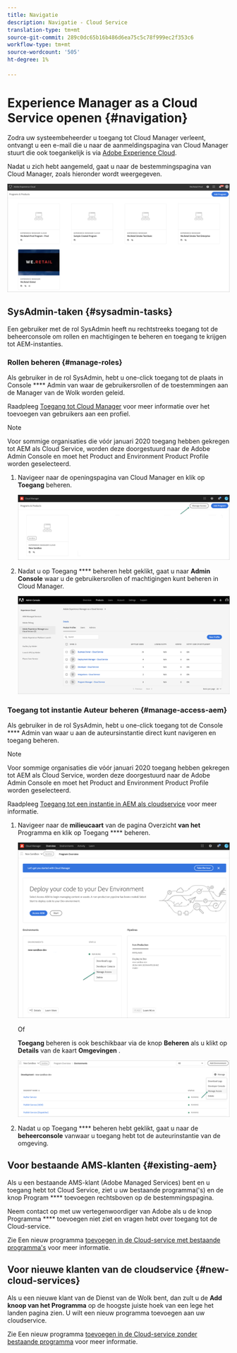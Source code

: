```yaml
---
title: Navigatie
description: Navigatie - Cloud Service
translation-type: tm+mt
source-git-commit: 289c0dc65b16b486d6ea75c5c78f999ec2f353c6
workflow-type: tm+mt
source-wordcount: '505'
ht-degree: 1%

---
```



# Experience Manager as a Cloud Service openen {#navigation}

Zodra uw systeembeheerder u toegang tot Cloud Manager verleent, ontvangt u een e-mail die u naar de aanmeldingspagina van Cloud Manager stuurt die ook toegankelijk is via [Adobe Experience Cloud](https://my.cloudmanager.adobe.com/).

Nadat u zich hebt aangemeld, gaat u naar de bestemmingspagina van Cloud Manager, zoals hieronder wordt weergegeven.

![](assets/first_timelogin1.png)

## SysAdmin-taken {#sysadmin-tasks}

Een gebruiker met de rol SysAdmin heeft nu rechtstreeks toegang tot de beheerconsole om rollen en machtigingen te beheren en toegang te krijgen tot AEM-instanties.

### Rollen beheren {#manage-roles}

Als gebruiker in de rol SysAdmin, hebt u one-click toegang tot de plaats in Console **** Admin van waar de gebruikersrollen of de toestemmingen aan de Manager van de Wolk worden geleid.

Raadpleeg [Toegang tot Cloud Manager](https://docs.adobe.com/content/help/en/experience-manager-cloud-service/security/ims-support.html#accessing-cloud-manager) voor meer informatie over het toevoegen van gebruikers aan een profiel.

>[!NOTE]
>Voor sommige organisaties die vóór januari 2020 toegang hebben gekregen tot AEM als Cloud Service, worden deze doorgestuurd naar de Adobe Admin Console en moet het Product and Environment Product Profile worden geselecteerd.

1. Navigeer naar de openingspagina van Cloud Manager en klik op **Toegang** beheren.

   ![](assets/sys-admin5.png)

1. Nadat u op Toegang **** beheren hebt geklikt, gaat u naar **Admin Console** waar u de gebruikersrollen of machtigingen kunt beheren in Cloud Manager.

   ![](assets/sys-admin1.png)

### Toegang tot instantie Auteur beheren {#manage-access-aem}

Als gebruiker in de rol SysAdmin, hebt u one-click toegang tot de Console **** Admin van waar u aan de auteursinstantie direct kunt navigeren en toegang beheren.

>[!NOTE]
>Voor sommige organisaties die vóór januari 2020 toegang hebben gekregen tot AEM als Cloud Service, worden deze doorgestuurd naar de Adobe Admin Console en moet het Product and Environment Product Profile worden geselecteerd.

Raadpleeg [Toegang tot een instantie in AEM als cloudservice](https://docs.adobe.com/content/help/en/experience-manager-cloud-service/security/ims-support.html#accessing-instance-cloud-service) voor meer informatie.

1. Navigeer naar de **milieucaart** van de pagina Overzicht **van het** Programma en klik op Toegang **** beheren.

   ![](assets/sys-admin6.png)

   Of

   **Toegang** beheren is ook beschikbaar via de knop **Beheren** als u klikt op **Details** van de kaart **Omgevingen** .

   ![](assets/sys-admin4.png)

1. Nadat u op Toegang **** beheren hebt geklikt, gaat u naar de **beheerconsole** vanwaar u toegang hebt tot de auteurinstantie van de omgeving.

## Voor bestaande AMS-klanten {#existing-aem}

Als u een bestaande AMS-klant (Adobe Managed Services) bent en u toegang hebt tot Cloud Service, ziet u uw bestaande programma(&#39;s) en de knop Program **** toevoegen rechtsboven op de bestemmingspagina.

Neem contact op met uw vertegenwoordiger van Adobe als u de knop Programma **** toevoegen niet ziet en vragen hebt over toegang tot de Cloud-service.

Zie Een nieuw programma [toevoegen in de Cloud-service met bestaande programma&#39;s](/help/onboarding/getting-access-to-aem-in-cloud/first-time-login.md#existing-program) voor meer informatie.

## Voor nieuwe klanten van de cloudservice {#new-cloud-services}

Als u een nieuwe klant van de Dienst van de Wolk bent, dan zult u de **Add knoop van het Programma** op de hoogste juiste hoek van een lege het landen pagina zien. U wilt een nieuw programma toevoegen aan uw cloudservice.

Zie Een nieuw programma [toevoegen in de Cloud-service zonder bestaande programma](/help/onboarding/getting-access-to-aem-in-cloud/first-time-login.md#no-program) voor meer informatie.

